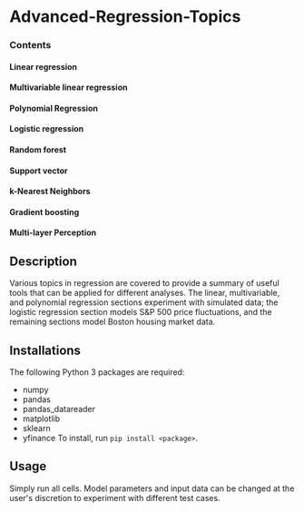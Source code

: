 # Advanced-Regression-Topics

### Contents
#### Linear regression
#### Multivariable linear regression 
#### Polynomial Regression
#### Logistic regression
#### Random forest  
#### Support vector  
#### k-Nearest Neighbors   
#### Gradient boosting  
#### Multi-layer Perception 

## Description
Various topics in regression are covered to provide a summary
of useful tools that can be applied for different analyses. 
The linear, multivariable, and polynomial regression sections
experiment with simulated data; the logistic regression section
models S&P 500 price fluctuations, and the remaining sections 
model Boston housing market data. 

## Installations
The following Python 3 packages are required:
- numpy
- pandas
- pandas_datareader
- matplotlib
- sklearn
- yfinance
To install, run `pip install <package>`.

## Usage
Simply run all cells. Model parameters and input data can be changed
at the user's discretion to experiment with different test cases. 
